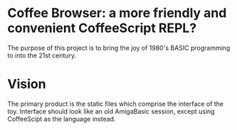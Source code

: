 # Coffee Browser: a more friendly and convenient CoffeeScript REPL?

The purpose of this project is to bring the joy of 1980's BASIC programming to
into the 21st century.

# Vision

The primary product is the static files which comprise the interface of the
toy. Interface should look like an old AmigaBasic session, except using
CoffeeScipt as the language instead.
